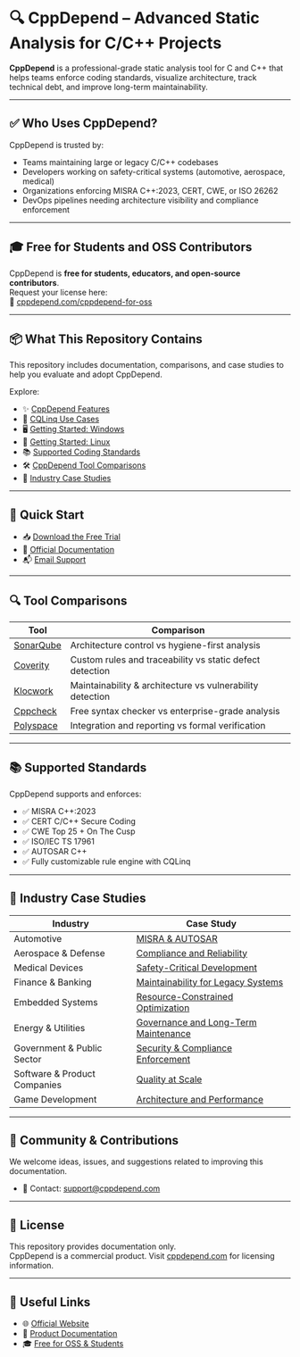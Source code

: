 # 🔍 CppDepend – Advanced Static Analysis for C/C++ Projects

**CppDepend** is a professional-grade static analysis tool for C and C++ that helps teams enforce coding standards, visualize architecture, track technical debt, and improve long-term maintainability.

---

## ✅ Who Uses CppDepend?

CppDepend is trusted by:

- Teams maintaining large or legacy C/C++ codebases
- Developers working on safety-critical systems (automotive, aerospace, medical)
- Organizations enforcing MISRA C++:2023, CERT, CWE, or ISO 26262
- DevOps pipelines needing architecture visibility and compliance enforcement

---

## 🎓 Free for Students and OSS Contributors

CppDepend is **free for students, educators, and open-source contributors**.  
Request your license here:  
🔗 [cppdepend.com/cppdepend-for-oss](https://www.cppdepend.com/cppdepend-for-oss)

---

## 📦 What This Repository Contains

This repository includes documentation, comparisons, and case studies to help you evaluate and adopt CppDepend.

Explore:

- ✨ [CppDepend Features](docs/cppdepend-features.md)
- 🧠 [CQLinq Use Cases](docs/cqlinq-feature.md)
- 🖥️ [Getting Started: Windows](docs/windows-getting-started-with-cppdepend.md)
- 🐧 [Getting Started: Linux](docs/linux-getting-started-with-cppdepend.md)
- 📚 [Supported Coding Standards](docs/coding-standards-supported.md)
- 🛠️ [CppDepend Tool Comparisons](docs/cppdepend-vs-others/cppdepend-vs-static-tools.md)
- 🧠 [Industry Case Studies](docs/case-studies/index.md)

---

## 🚀 Quick Start

- 📥 [Download the Free Trial](https://www.cppdepend.com/download)  
- 📖 [Official Documentation](https://www.cppdepend.com/documentation/getting-started-with-cppdepend)
- 📬 [Email Support](mailto:support@cppdepend.com)

---

## 🔍 Tool Comparisons

| Tool | Comparison |
|------|------------|
| [SonarQube](docs/cppdepend-vs-sonarqube.md) | Architecture control vs hygiene-first analysis |
| [Coverity](docs/cppdepend-vs-coverity.md) | Custom rules and traceability vs static defect detection |
| [Klocwork](docs/cppdepend-vs-klocwork.md) | Maintainability & architecture vs vulnerability detection |
| [Cppcheck](docs/cppdepend-vs-cppcheck.md) | Free syntax checker vs enterprise-grade analysis |
| [Polyspace](docs/cppdepend-vs-polyspace.md) | Integration and reporting vs formal verification |

---

## 📚 Supported Standards

CppDepend supports and enforces:

- ✅ MISRA C++:2023
- ✅ CERT C/C++ Secure Coding
- ✅ CWE Top 25 + On The Cusp
- ✅ ISO/IEC TS 17961
- ✅ AUTOSAR C++
- ✅ Fully customizable rule engine with CQLinq

---

## 🧠 Industry Case Studies

| Industry | Case Study |
|----------|------------|
| Automotive | [MISRA & AUTOSAR](docs/case-studies/automotive.md) |
| Aerospace & Defense | [Compliance and Reliability](docs/case-studies/aerospace-defense.md) |
| Medical Devices | [Safety-Critical Development](docs/case-studies/medical-devices.md) |
| Finance & Banking | [Maintainability for Legacy Systems](docs/case-studies/financial-services.md) |
| Embedded Systems | [Resource-Constrained Optimization](docs/case-studies/embedded-systems.md) |
| Energy & Utilities | [Governance and Long-Term Maintenance](docs/case-studies/energy-and-utilities.md) |
| Government & Public Sector | [Security & Compliance Enforcement](docs/case-studies/government-and-public-sector.md) |
| Software & Product Companies | [Quality at Scale](docs/case-studies/software-and-product-companies.md) |
| Game Development | [Architecture and Performance](docs/case-studies/game-developement.md) |

---

## 🤝 Community & Contributions

We welcome ideas, issues, and suggestions related to improving this documentation.

- 📧 Contact: [support@cppdepend.com](mailto:support@cppdepend.com)

---

## 📝 License

This repository provides documentation only.  
CppDepend is a commercial product. Visit [cppdepend.com](https://www.cppdepend.com) for licensing information.

---

## 🔗 Useful Links

- 🌐 [Official Website](https://www.cppdepend.com)
- 📄 [Product Documentation](https://www.cppdepend.com/documentation)
- 🎓 [Free for OSS & Students](https://www.cppdepend.com/cppdepend-for-oss)
